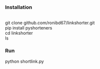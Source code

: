 <h3>Installation</h3> </br>
git clone github.com/ronibd67/linkshorter.git </br>
pip install pyshorteners </br>
cd linkshorter </br>
ls </br>
<h3>Run</h3>
python shortlink.py </br>
